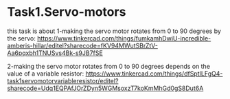 # Task1.Servo-motors
this task is about 
1-making the servo motor rotates from 0 to 90 degrees by the servo:
https://www.tinkercad.com/things/fumkamhDwiU-incredible-amberis-hillar/editel?sharecode=fKV94MWutSBrZtV-Aa6pqxbh1TNUSvs4Bk-s9JB7fSE




2-making the servo motor rotates from 0 to 90 degrees depends on the value of a variable resistor:
https://www.tinkercad.com/things/dfSptILFgQ4-task1servomotorvariableresistor/editel?sharecode=Udq1EQPAfJOrZDyn5WGMsoxzT7koKmMhGd0gS8Dut6A

